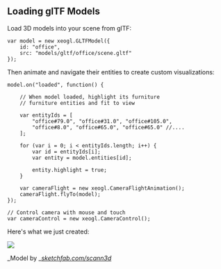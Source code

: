## Loading glTF Models

Load 3D models into your scene from glTF:

```
var model = new xeogl.GLTFModel({
    id: "office",
    src: "models/gltf/office/scene.gltf"
});
```

Then animate and navigate their entities to create custom visualizations:

```
model.on("loaded", function() {

    // When model loaded, highlight its furniture
    // furniture entities and fit to view

    var entityIds = [
        "office#79.0", "office#31.0", "office#105.0",
        "office#8.0", "office#65.0", "office#65.0" //....
    ];

    for (var i = 0; i < entityIds.length; i++) {
        var id = entityIds[i];
        var entity = model.entities[id];

        entity.highlight = true;
    }

    var cameraFlight = new xeogl.CameraFlightAnimation();
    cameraFlight.flyTo(model);
});

// Control camera with mouse and touch
var cameraControl = new xeogl.CameraControl();
```

Here's what we just created:

[![](http://localhost:8082/assets/images/screenshots/officePlanHighlighted.png)](http://xeogl.org/examples/#importing_gltf_OfficePlan)

_Model by _[_sketchfab.com/scann3d_](https://sketchfab.com/scann3d)

